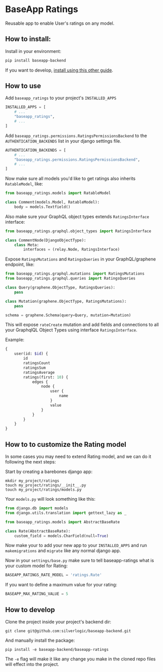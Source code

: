 # BaseApp Ratings

Reusable app to enable User's ratings on any model.

## How to install:

Install in your environment:

```bash
pip install baseapp-backend
```

If you want to develop, [install using this other guide](#how-to-develop).

## How to use

Add `baseapp_ratings` to your project's `INSTALLED_APPS`

```python
INSTALLED_APPS = [
    # ...
    "baseapp_ratings",
    # ...
]
```

Add `baseapp_ratings.permissions.RatingsPermissionsBackend` to the `AUTHENTICATION_BACKENDS` list in your django settings file.

```python
AUTHENTICATION_BACKENDS = [
    # ...
    "baseapp_ratings.permissions.RatingsPermissionsBackend",
    # ...
]
```

Now make sure all models you'd like to get ratings also inherits `RatableModel`, like:

```python
from baseapp_ratings.models import RatableModel

class Comment(models.Model, RatableModel):
    body = models.Textfield()
```

Also make sure your GraphQL object types extends `RatingsInterface` interface:

```python
from baseapp_ratings.graphql.object_types import RatingsInterface

class CommentNode(DjangoObjectType):
    class Meta:
        interfaces = (relay.Node, RatingsInterface)
```

Expose `RatingsMutations` and `RatingsQueries` in your GraphQL/graphene endpoint, like:

```python
from baseapp_ratings.graphql.mutations import RatingsMutations
from baseapp_ratings.graphql.queries import RatingsQueries

class Query(graphene.ObjectType, RatingsQueries):
    pass

class Mutation(graphene.ObjectType, RatingsMutations):
    pass

schema = graphene.Schema(query=Query, mutation=Mutation)
```

This will expose `rateCreate` mutation and add fields and connections to all your GraphqlQL Object Types using interface `RatingsInterface`.

Example:

```graphql
{
    user(id: $id) {
        id
        ratingsCount
        ratingsSum
        ratingsAverage
        ratings(first: 10) {
            edges {
                node {
                    user {
                        name
                    }
                    value
                }
            }
        }
    }
}
```

## How to to customize the Rating model

In some cases you may need to extend Rating model, and we can do it following the next steps:

Start by creating a barebones django app:

```
mkdir my_project/ratings
touch my_project/ratings/__init__.py
touch my_project/ratings/models.py
```

Your `models.py` will look something like this:

```python
from django.db import models
from django.utils.translation import gettext_lazy as _

from baseapp_ratings.models import AbstractBaseRate

class Rate(AbstractBaseRate):
    custom_field = models.CharField(null=True)
```

Now make your to add your new app to your `INSTALLED_APPS` and run `makemigrations` and `migrate` like any normal django app.

Now in your `settings/base.py` make sure to tell baseapp-ratings what is your custom model for Rating:

```python
BASEAPP_RATINGS_RATE_MODEL = 'ratings.Rate'
```

If you want to define a maximum value for your rating:

```python
BASEAPP_MAX_RATING_VALUE = 5
```

## How to develop

Clone the project inside your project's backend dir:

```
git clone git@github.com:silverlogic/baseapp-backend.git
```

And manually install the package:

```
pip install -e baseapp-backend/baseapp-ratings
```

The `-e` flag will make it like any change you make in the cloned repo files will effect into the project.